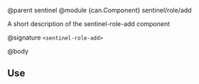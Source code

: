 @parent sentinel
@module {can.Component} sentinel/role/add <sentinel-role-add>

A short description of the sentinel-role-add component

@signature `<sentinel-role-add>`

@body

## Use

